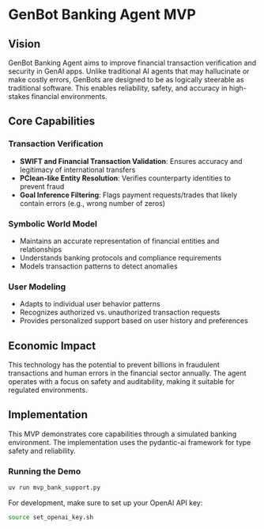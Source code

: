 # GenBot Banking Agent MVP

## Vision

GenBot Banking Agent aims to improve financial transaction verification and security in GenAI apps. Unlike traditional AI agents that may hallucinate or make costly errors, GenBots are designed to be as logically steerable as traditional software. This enables reliability, safety, and accuracy in high-stakes financial environments.

## Core Capabilities

### Transaction Verification
- **SWIFT and Financial Transaction Validation**: Ensures accuracy and legitimacy of international transfers
- **PClean-like Entity Resolution**: Verifies counterparty identities to prevent fraud
- **Goal Inference Filtering**: Flags payment requests/trades that likely contain errors (e.g., wrong number of zeros)

### Symbolic World Model
- Maintains an accurate representation of financial entities and relationships
- Understands banking protocols and compliance requirements
- Models transaction patterns to detect anomalies

### User Modeling
- Adapts to individual user behavior patterns
- Recognizes authorized vs. unauthorized transaction requests
- Provides personalized support based on user history and preferences

## Economic Impact

This technology has the potential to prevent billions in fraudulent transactions and human errors in the financial sector annually. The agent operates with a focus on safety and auditability, making it suitable for regulated environments.

## Implementation

This MVP demonstrates core capabilities through a simulated banking environment. The implementation uses the pydantic-ai framework for type safety and reliability.

### Running the Demo

```bash
uv run mvp_bank_support.py
```

For development, make sure to set up your OpenAI API key:

```bash
source set_openai_key.sh
```
